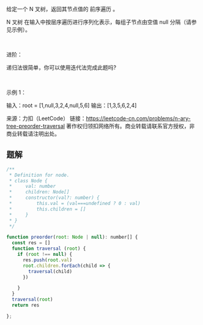 给定一个 N 叉树，返回其节点值的 前序遍历 。

N 叉树 在输入中按层序遍历进行序列化表示，每组子节点由空值 null 分隔（请参见示例）。

 

进阶：

递归法很简单，你可以使用迭代法完成此题吗?

 

示例 1：



输入：root = [1,null,3,2,4,null,5,6]
输出：[1,3,5,6,2,4]

来源：力扣（LeetCode）
链接：https://leetcode-cn.com/problems/n-ary-tree-preorder-traversal
著作权归领扣网络所有。商业转载请联系官方授权，非商业转载请注明出处。

## 题解

```js
/**
 * Definition for node.
 * class Node {
 *     val: number
 *     children: Node[]
 *     constructor(val?: number) {
 *         this.val = (val===undefined ? 0 : val)
 *         this.children = []
 *     }
 * }
 */

function preorder(root: Node | null): number[] {
  const res = []
  function traversal (root) {
    if (root !== null) {
      res.push(root.val)
      root.children.forEach(child => {
        traversal(child)
      })

    }
  }
  traversal(root)
  return res

};
```